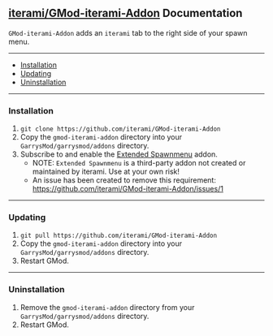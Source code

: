 [iterami/GMod-iterami-Addon](https://github.com/iterami/GMod-iterami-Addon) Documentation
-----------------------------------------------------------------------------------------

`GMod-iterami-Addon` adds an `iterami` tab to the right side of your spawn menu.

---

* [Installation](#installation)
* [Updating](#updating)
* [Uninstallation](#uninnstallation)

---

### Installation

1. `git clone https://github.com/iterami/GMod-iterami-Addon`
2. Copy the `gmod-iterami-addon` directory into your `GarrysMod/garrysmod/addons` directory.
3. Subscribe to and enable the [Extended Spawnmenu](https://steamcommunity.com/sharedfiles/filedetails/?id=104603291) addon.
   * NOTE: `Extended Spawnmenu` is a third-party addon not created or maintained by iterami. Use at your own risk!
   * An issue has been created to remove this requirement: https://github.com/iterami/GMod-iterami-Addon/issues/1

---

### Updating


1. `git pull https://github.com/iterami/GMod-iterami-Addon`
2. Copy the `gmod-iterami-addon` directory into your `GarrysMod/garrysmod/addons` directory.
3. Restart GMod.

---

### Uninstallation

1. Remove the `gmod-iterami-addon` directory from your `GarrysMod/garrysmod/addons` directory.
2. Restart GMod.
